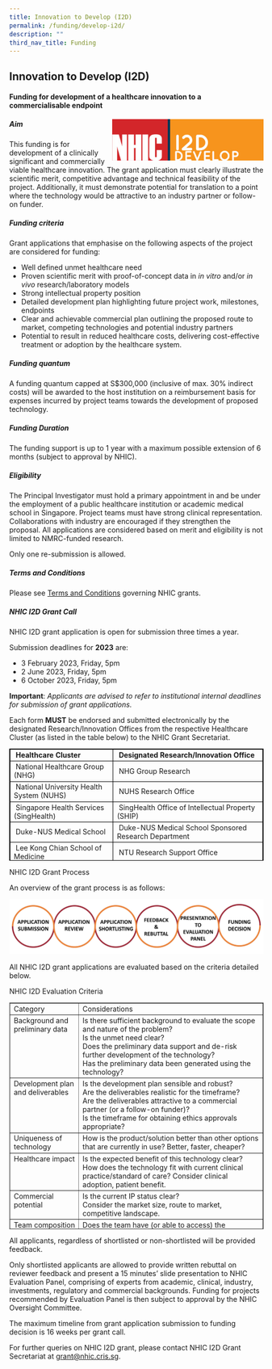 ```yaml
---
title: Innovation to Develop (I2D)
permalink: /funding/develop-i2d/
description: ""
third_nav_title: Funding
---
```

Innovation to Develop (I2D)
---------------------------

#### Funding for development of a healthcare innovation to a commercialisable endpoint

<img src="/images/Funding/logo_i2d.jpg" style="width:300px" align="right">

##### Aim

This funding is for development of a clinically significant and commercially viable healthcare innovation. The grant application must clearly illustrate the scientific merit, competitive advantage and technical feasibility of the project. Additionally, it must demonstrate potential for translation to a point where the technology would be attractive to an industry partner or follow-on funder.

##### Funding criteria

Grant applications that emphasise on the following aspects of the project are considered for funding:

*   Well defined unmet healthcare need
*   Proven scientific merit with proof-of-concept data in&nbsp;_in vitro_&nbsp;and/or&nbsp;_in vivo_&nbsp;research/laboratory models
*   Strong intellectual property position
*   Detailed development plan highlighting future project work, milestones, endpoints
*   Clear and achievable commercial plan outlining the proposed route to market, competing technologies and potential industry partners
*   Potential to result in reduced healthcare costs, delivering cost-effective treatment or adoption by the healthcare system.

##### Funding quantum

A funding quantum capped at S$300,000 (inclusive of max. 30% indirect costs) will be awarded to the host institution on a reimbursement basis for expenses incurred by project teams towards the development of proposed technology.

##### Funding Duration

The funding support is up to 1 year with a maximum possible extension of 6 months (subject to approval by NHIC).

##### Eligibility

The Principal Investigator must hold a primary appointment in and be under the employment of a public healthcare institution or academic medical school in Singapore. Project teams must have strong clinical representation. Collaborations with industry are encouraged if they strengthen the proposal. All applications are considered based on merit and eligibility is not limited to NMRC-funded research.

Only one re-submission is allowed.

##### Terms and Conditions

Please see&nbsp;[Terms and Conditions](http://www.nmrc.gov.sg/downloads)&nbsp;governing NHIC grants.

##### NHIC I2D Grant Call

NHIC I2D grant application is open for submission three times a year.

Submission deadlines for&nbsp;**2023**&nbsp;are:

*   3 February 2023, Friday, 5pm
*   2 June 2023, Friday, 5pm
*   6 October 2023, Friday, 5pm

**Important**:&nbsp;_Applicants are advised to refer to institutional internal deadlines for submission of grant applications._

Each form&nbsp;**MUST**&nbsp;be endorsed and submitted electronically by the designated Research/Innovation Offices from the respective Healthcare Cluster (as listed in the table below) to the NHIC Grant Secretariat.

<table style="max-width: 100%; background-color: transparent; border-collapse: collapse; border-spacing: 0px; padding: 0px; margin: 10px 0px; width: 855.125px; height: 222px; border: thin solid rgb(0, 0, 0);">
   <tbody>
      <tr>
         <td style="border: thin solid rgb(0, 0, 0);"><strong style="font-weight: bold;">&nbsp;Healthcare Cluster</strong></td>
         <td style="border: thin solid rgb(0, 0, 0);"><strong style="font-weight: bold;">&nbsp;Designated Research/Innovation Office</strong></td>
      </tr>
      <tr>
         <td style="border: thin solid rgb(0, 0, 0);">&nbsp;National Healthcare Group (NHG)</td>
         <td style="border: thin solid rgb(0, 0, 0);">&nbsp;NHG Group Research</td>
      </tr>
      <tr>
         <td style="border: thin solid rgb(0, 0, 0);">&nbsp;National University Health System (NUHS)</td>
         <td style="border: thin solid rgb(0, 0, 0);">&nbsp;NUHS Research Office&nbsp;</td>
      </tr>
      <tr>
         <td style="border: thin solid rgb(0, 0, 0);">&nbsp;Singapore Health Services (SingHealth)</td>
         <td style="border: thin solid rgb(0, 0, 0);">&nbsp;SingHealth Office of Intellectual Property (SHIP)</td>
      </tr>
      <tr>
         <td style="border: thin solid rgb(0, 0, 0);">&nbsp;Duke-NUS Medical School</td>
         <td style="border: thin solid rgb(0, 0, 0);">&nbsp;Duke-NUS Medical School Sponsored Research Department</td>
      </tr>
      <tr>
         <td style="border: thin solid rgb(0, 0, 0);">&nbsp;Lee Kong Chian School of Medicine</td>
         <td style="border: thin solid rgb(0, 0, 0);">&nbsp;NTU Research Support Office&nbsp;</td>
      </tr>
      <tr>
         <td style="border: thin solid rgb(0, 0, 0);">&nbsp;Yong Loo Lin School of Medicine&nbsp;</td>
         <td style="border: thin solid rgb(0, 0, 0);">&nbsp;NUHS Research Office&nbsp;</td>
      </tr>
   </tbody>
</table>

NHIC I2D Grant Process  

An overview of the grant process is as follows:

![](/images/Funding/i2dprocess.jpg)

All NHIC I2D grant applications are evaluated based on the criteria detailed below.

NHIC I2D Evaluation Criteria  

<table style="max-width: 100%; background-color: transparent; border-collapse: collapse; border-spacing: 0px; padding: 0px; margin: 10px 0px; width: 855.125px; height: 449px;" cellpadding="10" border="1">
   <tbody>
      <tr>
         <td style="vertical-align: top;">Category</td>
         <td style="vertical-align: top;">Considerations</td>
      </tr>
      <tr>
         <td style="vertical-align: top;">Background and preliminary data</td>
         <td style="vertical-align: top;">Is there sufficient background to evaluate the scope and nature of the problem?<br>Is the unmet need clear?<br>Does the preliminary data support and de-risk further development of the technology?<br>Has the preliminary data been generated using the technology?</td>
      </tr>
      <tr>
         <td style="vertical-align: top;">Development plan and deliverables</td>
         <td style="vertical-align: top;">Is the development plan sensible and robust?<br>Are the deliverables realistic for the timeframe?<br>Are the deliverables attractive to a commercial partner (or a follow-on funder)?<br>Is the timeframe for obtaining ethics approvals appropriate?</td>
      </tr>
      <tr>
         <td style="vertical-align: top;">Uniqueness of technology</td>
         <td style="vertical-align: top;">How is the product/solution better than other options that are currently in use? Better, faster, cheaper?</td>
      </tr>
      <tr>
         <td style="vertical-align: top;">Healthcare impact</td>
         <td style="vertical-align: top;">Is the expected benefit of this technology clear?<br>How does the technology fit with current clinical practice/standard of care? Consider clinical adoption, patient benefit.</td>
      </tr>
      <tr>
         <td style="vertical-align: top;">Commercial potential</td>
         <td style="vertical-align: top;">Is the current IP status clear?<br>Consider the market size, route to market, competitive landscape.</td>
      </tr>
      <tr>
         <td style="vertical-align: top;">Team composition</td>
         <td style="vertical-align: top;">Does the team have (or able to access) the necessary competencies in: scientific and technological domains, clinical expertise, business development, where relevant?<br>Will recruitment of manpower impact project timelines?</td>
      </tr>
      <tr>
         <td style="vertical-align: top;">Budget</td>
         <td style="vertical-align: top;">Is the budget realistic for the work outlined?</td>
      </tr>
   </tbody>
</table>

All applicants, regardless of shortlisted or non-shortlisted will be provided feedback.

Only shortlisted applicants are allowed to provide written rebuttal on reviewer feedback and present a 15 minutes’ slide presentation to NHIC Evaluation Panel, comprising of experts from academic, clinical, industry, investments, regulatory and commercial backgrounds. Funding for projects recommended by Evaluation Panel is then subject to approval by the NHIC Oversight Committee.

The maximum timeline from grant application submission to funding decision is 16 weeks per grant call.

For further queries on NHIC I2D grant, please contact NHIC I2D Grant Secretariat at&nbsp;[grant@nhic.cris.sg](mailto:grant@nhic.cris.sg).